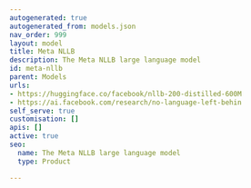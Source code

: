 ```yaml
---
autogenerated: true
autogenerated_from: models.json
nav_order: 999
layout: model
title: Meta NLLB
description: The Meta NLLB large language model
id: meta-nllb
parent: Models
urls:
- https://huggingface.co/facebook/nllb-200-distilled-600M
- https://ai.facebook.com/research/no-language-left-behin
self_serve: true
customisation: []
apis: []
active: true
seo:
  name: The Meta NLLB large language model
  type: Product

---
```


